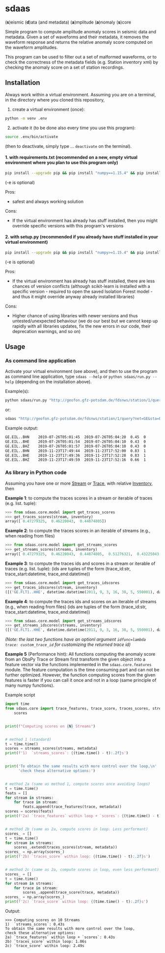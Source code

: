 # sdaas

(**s**)eismic (**d**)ata (and metadata) (**a**)mplitude (**a**)nomaly (**s**)core


Simple program to compute amplitude anomaly scores in seismic data and metadata.
Given a set of waveforms and their metadata, it removes the waveform response and returns
the relative anomaly score computed on the waveform amplitudes.

This program can be used to filter out a set of  malformed waveforms,
or to check the correctness of the metadata fields (e.g. Station inventory xml)
by checking the anomaly score on a set of station recordings.



## Installation

Always work within a virtual environment.
Assuming you are on a terminal,
in the directory where you cloned this repository,

1. create a virtual environment (once):

```bash
python -m venv .env
```

2. activate it (to be done also every time you use this program):
```bash
source .env/bin/activate
```
(then to deactivate, simply type ... `deactivate` on the terminal). 

#### 1. with requirements.txt (recommended on a new, empty virtual environment where you plan to use this program only)

```bash
pip install --upgrade pip && pip install "numpy==1.15.4" && pip install -r ./requirements.txt && pip install -e .
```
(-e is optional)

Pros:
  - safest and always working solution

Cons: 
  - If the virtual environment has already has stuff installed,
    then you might override specific versions with this program's versions

#### 2. with setup.py (recommended if you already have stuff installed in your virtual environment)

```bash
pip install --upgrade pip && pip install "numpy>=1.15.4" && pip install -e .
```
(-e is optional)

Pros:
  - If the virtual environment has already has stuff installed,
    there are less chances of version conflicts (although scikit-learn is installed with a specific
    version - required to open the saved Isolation Forest model - and thus it might override anyway already
    installed libraries)

Cons: 
  - Higher chance of using libraries with newer versions and thus untested/unexpected behaviour (we do our best
    but we cannot keep up rapidly with all libraries updates, fix the new errors in our code,
    their deprecation warnings, and so on)



## Usage


### As command line application

Activate your virtual environment (see above), and then to use the program
as command line application, type `sdaas --help` or `python sdaas/run.py --help` (depending
on the installation above).

Example(s):

```bash
python sdaas/run.py "http://geofon.gfz-potsdam.de/fdsnws/station/1/query?net=GE&sta=BKB&cha=BH?&start=2016-01-01&level=response" -c -th 0.7
```

or:

```bash
sdaas "http://geofon.gfz-potsdam.de/fdsnws/station/1/query?net=GE&sta=BKB&cha=BH?&start=2016-01-01&level=response" -c -th 0.7
```

Example output:

```bash
GE.EIL..BHN    2019-07-26T05:01:45  2019-07-26T05:04:20  0.45  0
GE.EIL..BHE    2019-07-26T05:01:54  2019-07-26T05:04:10  0.43  0
GE.EIL..BHZ    2019-07-26T05:01:57  2019-07-26T05:04:10  0.43  0
GE.EIL..BHN    2019-11-23T17:49:44  2019-11-23T17:52:00  0.83  1
GE.EIL..BHE    2019-11-23T17:49:36  2019-11-23T17:52:28  0.83  1
GE.EIL..BHZ    2019-11-23T17:49:59  2019-11-23T17:52:16  0.66  1
```

### As library in Python code
Assuming you have one or more [Stream](https://docs.obspy.org/packages/autogen/obspy.core.stream.Stream.html)
or [Trace](https://docs.obspy.org/packages/autogen/obspy.core.trace.Trace.html),
with relative [Inventory](https://docs.obspy.org/packages/obspy.core.inventory.html), then

**Example 1**: to compute the traces scores in a stream or iterable of traces (e.g. list. tuple):

```python
>>> from sdaas.core.model import get_traces_scores
>>> get_traces_scores(stream, inventory)
array([ 0.47279325,  0.46220043,  0.44874805])
```

**Example 2**: to compute the traces scores in an iterable of streams (e.g., when reading from files)

```python
>>> from sdaas.core.model import get_streams_scores
>>> get_streams_scores(streams, inventory)
array([ 0.47279325,  0.46220043,  0.44874805,  0.51276321,  0.43225043, 0.74856103])
```

**Example 3**: to compute the traces ids and scores in a stream or iterable of traces (e.g. list. tuple):
(ids are tuples of the form (trace_id:str, trace_start:datetime, trace_end:datetime))

```python
>>> from sdaas.core.model import get_traces_idscores
>>> get_traces_idscores(stream, inventory)
([('GE.FLT1..HHE', datetime.datetime(2011, 9, 3, 16, 38, 5, 550001), datetime.datetime(2011, 9, 3, 16, 40, 5, 450001)), ... ], array([ 0.47279325, ... ]))
```

**Example 4**: to compute the traces ids and scores on an iterable of streams (e.g., when reading from files)
(ids are tuples of the form (trace_id:str, trace_start:datetime, trace_end:datetime))

```python
>>> from sdaas.core.model import get_streams_idscores
>>> get_streams_idscores(streams, inventory)
([('GE.FLT1..HHE', datetime.datetime(2011, 9, 3, 16, 38, 5, 550001), datetime.datetime(2011, 9, 3, 16, 40, 5, 450001)), ... ], array([ 0.47279325, ... ]))
```

*(Note: the last two functions have an optionl argument `idfunc=lambda trace: custom_trace_id` for customizing the returned trace id)*


**Example 5** (Performance hint):
All functions computing the anomaly score from an ObsPy Trace or Stream
first transform the given object into a feature vector via
the functions implemented in the `sdaas.core.features` module. The feature computation
is the time consuming part and can not be further optimized. However, the function computing scores
from the given features is faster if you can call it once 
and not in a loop (same principle of many numpy functions).

Example script

```python
import time
from sdaas.core import trace_features, trace_score, traces_scores, streams_scores,\
    scores 


print(f"Computing scores on {N} Streams")


# method 1 (standard)
t = time.time()
scores = streams_scores(streams, metadata)
print(f'1)  `streams_scores`: {(time.time() - t):.2f}s')


print('To obtain the same results with more control over the loop,\n'
      'check these alternative options:')


# method 2a (same as method 1, compute scores once avoiding loops)
t = time.time()
feats = []
for stream in streams:
    for trace in stream:
        feats.append(trace_features(trace, metadata))
scores = scores(feats)
print(f'2a) `trace_features` within loop + `scores`: {(time.time() - t):.2f}s')


# method 2b (same as 2a, compute scores in loop. Less performant)
scores_ = []
t = time.time()
for stream in streams:
    scores_.extend(traces_scores(stream, metadata))
scores_ = np.array(scores_)
print(f'2b) `traces_score` within loop: {(time.time() - t):.2f}s')


# method 2c (same as 2a, compute scores in loop, even less performant)
scores_ = []
t = time.time()
for stream in streams:
    for trace in stream:
        scores_.append(trace_score(trace, metadata))
scores_ = np.array(scores_)
print(f'2c) `trace_score` within loop: {(time.time() - t):.2f}s')
```

Output:

```
>>> Computing scores on 10 Streams
1)  `streams_scores`: 0.43s
To obtain the same results with more control over the loop,
check these alternative options:
2a) `trace_features` within loop + `scores`: 0.43s
2b) `traces_score` within loop: 1.06s
2c) `trace_score` within loop: 2.49s
```
